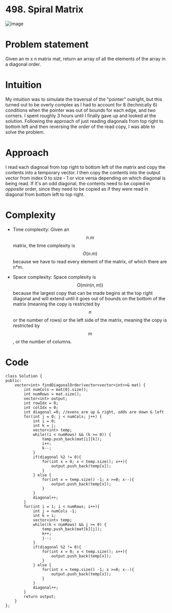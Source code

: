 # 498. Spiral Matrix

![image](https://user-images.githubusercontent.com/76566137/208916743-b6c4b18a-4cd3-490a-b59f-676d9019db89.png)

# Problem statement
Given an m x n matrix mat, return an array of all the elements of the array in a diagonal order.
# Intuition
My intuition was to simulate the traversal of the "pointer" outright, but this turned out to be overly complex as I had to account for 8 (technically 6) conditions when the pointer was out of bounds for each edge, and two corners. I spent roughly 3 hours until I finally gave up and looked at the solution. Following the approach of just reading diagonals from top right to bottom left and then reversing the order of the read copy, I was able to solve the problem.
# Approach
I read each diagnoal from top right to bottom left of the matrix and copy the contents into a temporary vector. I then copy the contents into the output vector from index 0 to size - 1 or vice versa depending on which diagonal is being read. If it's an odd diagonal, the contents need to be copied in *opposite* order, since they need to be copied as if they were read in diagonal from bottom left to top right. 

# Complexity
- Time complexity:
Given an $$n.m$$ matrix, the time complexity is $$O(n . m)$$ because we have to read every element of the matrix, of which there are n*m. 

- Space complexity:
Space complexity is $$O(min(n,m))$$ because the largest copy that can be made begins at the top right diagonal and will extend until it goes out of bounds on the bottom of the matrix (meaning the copy is restricted by $$n$$ or the number of rows) or the left side of the matrix, meaning the copy is restricted by $$m$$, or the number of columns.

# Code
```
class Solution {
public:
    vector<int> findDiagonalOrder(vector<vector<int>>& mat) {
        int numCols = mat[0].size();
        int numRows = mat.size();
        vector<int> output;
        int rowIdx = 0;
        int colIdx = 0;
        int diagonal =0; //evens are up & right, odds are down & left
        for(int j = 0; j < numCols; j++) {
            int i = 0;
            int k = j;
            vector<int> temp;
            while((i < numRows) && (k >= 0)) {
                temp.push_back(mat[i][k]);
                i++;
                k--;
            }
            if(diagonal %2 != 0){
                for(int x = 0; x < temp.size(); x++){
                    output.push_back(temp[x]);
                }
            } else {
                for(int x = temp.size() -1; x >=0; x--){
                    output.push_back(temp[x]);
                }
            }
            diagonal++;
        }
        for(int i = 1; i < numRows; i++){
            int j = numCols -1;
            int k = i;
            vector<int> temp;
            while((k < numRows) && j >= 0) {
                temp.push_back(mat[k][j]);
                k++;
                j--;
            }
            if(diagonal %2 != 0){
                for(int x = 0; x < temp.size(); x++){
                    output.push_back(temp[x]);
                }
            } else {
                for(int x = temp.size() -1; x >=0; x--){
                    output.push_back(temp[x]);
                }
            }
            diagonal++;
        }
        return output;
    }
};
```
